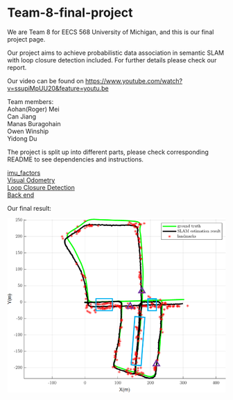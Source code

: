 # Team-8-final-project
We are Team 8 for EECS 568 University of Michigan, and this is our final project page.

Our project aims to achieve probabilistic data association in semantic SLAM with loop closure detection included. For further details please check our report.

Our video can be found on https://www.youtube.com/watch?v=ssupiMpUU20&feature=youtu.be

Team members:  
Aohan(Roger) Mei  
Can Jiang  
Manas Buragohain  
Owen Winship  
Yidong Du  

The project is split up into different parts, please check corresponding README to see dependencies and instructions.

[imu_factors](https://github.com/YidongDu/Team-8-final-project/edit/master/imu_factors/README.md)  
[Visual Odometry](https://github.com/YidongDu/Team-8-final-project/edit/master/Visual_Odometry/README.md)  
[Loop Closure Detection](https://github.com/YidongDu/Team-8-final-project/edit/master/Loop_Closure_Detection/README.md)  
[Back end](https://github.com/YidongDu/Team-8-final-project/edit/master/Back_ends/README.md)


Our final result:  
  
![result](/image/Result.png)
